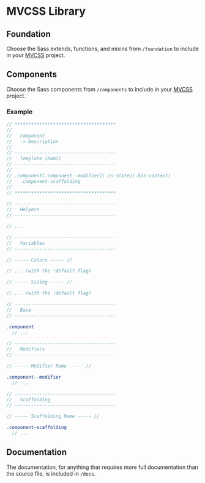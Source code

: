 MVCSS Library
=============

Foundation
----------

Choose the Sass extends, functions, and mixins from `/foundation` to include in your [MVCSS](http://mvcss.github.io/) project.

Components
----------

Choose the Sass components from `/components` to include in your [MVCSS](http://mvcss.github.io/) project.

### Example

```sass
// *************************************
//
//   Component
//   -> Description
//
// -------------------------------------
//   Template (Haml)
// -------------------------------------
//
// .component[.component--modifier](.is-state)(.has-context)
//   .component-scaffolding
//
// *************************************

// -------------------------------------
//   Helpers
// -------------------------------------

// ...

// -------------------------------------
//   Variables
// -------------------------------------

// ----- Colors ----- //

// ... (with the !default flag)

// ----- Sizing ----- //

// ... (with the !default flag)

// -------------------------------------
//   Base
// -------------------------------------

.component
  // ...

// -------------------------------------
//   Modifiers
// -------------------------------------

// ----- Modifier Name ----- //

.component--modifier
  // ...

// -------------------------------------
//   Scaffolding
// -------------------------------------

// ----- Scaffolding Name ----- //

.component-scaffolding
  // ...
```

Documentation
-------------

The documentation, for anything that requires more full documentation than the source file, is included in `/docs`.

